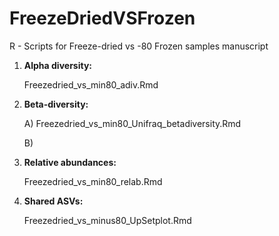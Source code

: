 # FreezeDriedVSFrozen
R - Scripts for Freeze-dried vs -80 Frozen samples manuscript

1) **Alpha diversity:**

   Freezedried_vs_min80_adiv.Rmd
   

3) **Beta-diversity:**

   A) Freezedried_vs_min80_Unifraq_betadiversity.Rmd 

   B)
   
   
4) **Relative abundances:**

   Freezedried_vs_min80_relab.Rmd
   

6) **Shared ASVs:**

   Freezedried_vs_minus80_UpSetplot.Rmd
